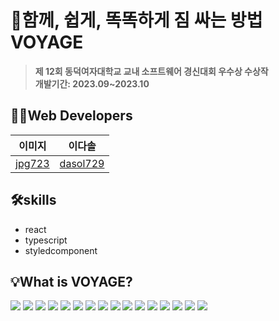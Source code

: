 # 📅함께, 쉽게, 똑똑하게 짐 싸는 방법 VOYAGE
> **제 12회 동덕여자대학교 교내 소프트웨어 경신대회 우수상 수상작**<br/> **개발기간: 2023.09~2023.10**

## 👩‍💻Web Developers

|               이미지               |               이다솔               |
| :---------------------------------: | :-------------------------------------: |
| [jpg723](https://github.com/jpg723) | [dasol729](https://github.com/dasol729) |

## 🛠️skills
- react
- typescript
- styledcomponent
  
## 💡What is VOYAGE?
<img src=https://github.com/trippack-voyage/voyage-web/assets/86431761/693e0a46-5dad-4b5b-b559-7fd3df158be5/>
<img src=https://github.com/flag-app/flag-app-web/assets/86431761/a470e254-d6f3-4d79-bf9a-eadbec461d13/>
<img src=https://github.com/trippack-voyage/voyage-web/assets/86431761/5fb08b58-d795-4614-955d-d9ba37b5b06d/>
<img src=https://github.com/trippack-voyage/voyage-web/assets/86431761/3ca68bde-e364-4d87-a1b7-9ef80c57f9de/>
<img src=https://github.com/trippack-voyage/voyage-web/assets/86431761/e0c8e043-1dde-4d4a-a5b8-38bb316503d2/>
<img src=https://github.com/trippack-voyage/voyage-web/assets/86431761/997f8488-2bea-4638-870b-b04ad9fe42d5/>
<img src=https://github.com/trippack-voyage/voyage-web/assets/86431761/086eb3e0-fe2f-4a83-af5b-eb020de92cb5/>
<img src=https://github.com/trippack-voyage/voyage-web/assets/86431761/e94c7634-79c9-4b3d-88a3-1898acd5296e/>
<img src=https://github.com/trippack-voyage/voyage-web/assets/86431761/714ae874-b7b3-4170-9e7c-7590f9d297cb/>
<img src=https://github.com/trippack-voyage/voyage-web/assets/86431761/9f91c8cd-b4bc-47a6-a150-b48e3c2c8619/>
<img src=https://github.com/trippack-voyage/voyage-web/assets/86431761/4a30df5e-714b-4e88-9d77-2ff23193f546/>
<img src=https://github.com/trippack-voyage/voyage-web/assets/86431761/3fc6efef-6b07-4460-93b5-3b0f6049e8e7/>
<img src=https://github.com/trippack-voyage/voyage-web/assets/86431761/b5d8373a-6573-4fc1-a9aa-8129f5351474/>
<img src=https://github.com/trippack-voyage/voyage-web/assets/86431761/9bc0e15a-7770-4f0b-8d30-7d62edeab989/>
<img src=https://github.com/trippack-voyage/voyage-web/assets/86431761/8fe1832a-f6b0-4035-892c-cee9578c1830/>
<img src=https://github.com/trippack-voyage/voyage-web/assets/86431761/868c5774-5d7b-419e-8180-9a776148e911/>
